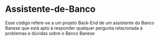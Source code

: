 # Assistente-de-Banco
Esse código refere-se a um projeto Back-End de um assistente do Banco Banese que está apto à responder qualquer pergunta relacionada à problemas e dúvidas sobre o Banco Banese 
